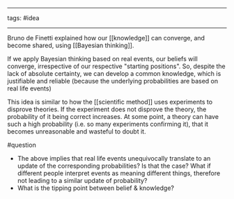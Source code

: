 ___
tags: #idea 
___

Bruno de Finetti explained how our [[knowledge]] can converge, and become shared, using [[Bayesian thinking]].

If we apply Bayesian thinking based on real events, our beliefs will converge, irrespective of our respective "starting positions".
So, despite the lack of absolute certainty, we can develop a common knowledge, which is justifiable and reliable (because the underlying probabilities are based on real life events)

This idea is similar to how the [[scientific method]] uses experiments to disprove theories. If the experiment does not disprove the theory, the probability of it being correct increases. At some point, a theory can have such a high probability (i.e. so many experiments confirming it), that it becomes unreasonable and wasteful to doubt it.

#question 
- The above implies that real life events unequivocally translate to an update of the corresponding probabilities? Is that the case? What if different people interpret events as meaning different things, therefore not leading to a similar update of probability?
- What is the tipping point between belief & knowledge?
